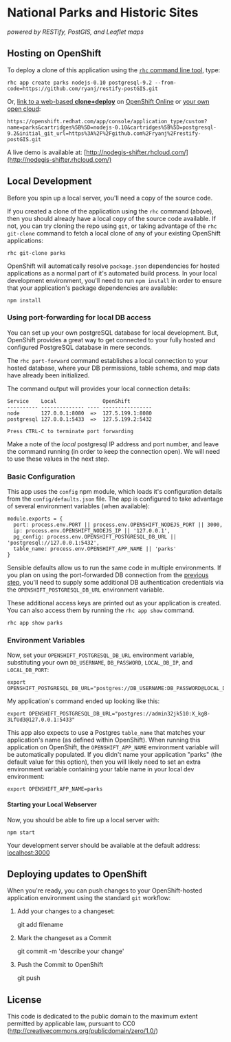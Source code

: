 # National Parks and Historic Sites
*powered by RESTify, PostGIS, and Leaflet maps*

## Hosting on OpenShift
To deploy a clone of this application using the [`rhc` command line tool](http://rubygems.org/gems/rhc), type:

    rhc app create parks nodejs-0.10 postgresql-9.2 --from-code=https://github.com/ryanj/restify-postGIS.git
    
Or, [link to a web-based **clone+deploy**](https://openshift.redhat.com/app/console/application_type/custom?name=parks&cartridges%5B%5D=nodejs-0.10&cartridges%5B%5D=postgresql-9.2&initial_git_url=https%3A%2F%2Fgithub.com%2Fryanj%2Frestify-postGIS.git) on [OpenShift Online](http://OpenShift.com) or [your own open cloud](http://openshift.github.io): 

    https://openshift.redhat.com/app/console/application_type/custom?name=parks&cartridges%5B%5D=nodejs-0.10&cartridges%5B%5D=postgresql-9.2&initial_git_url=https%3A%2F%2Fgithub.com%2Fryanj%2Frestify-postGIS.git

A live demo is available at: [http://nodegis-shifter.rhcloud.com/](http://nodegis-shifter.rhcloud.com/)

## Local Development
Before you spin up a local server, you'll need a copy of the source code.

If you created a clone of the application using the `rhc` command (above), then you should already have a local copy of the source code available.  If not, you can try cloning the repo using `git`, or taking advantage of the `rhc git-clone` command to fetch a local clone of any of your existing OpenShift applications:

    rhc git-clone parks

OpenShift will automatically resolve `package.json` dependencies for hosted applications as a normal part of it's automated build process.  In your local development environment, you'll need to run `npm install` in order to ensure that your application's package dependencies are available:

    npm install

### Using port-forwarding for local DB access
You can set up your own postgreSQL database for local development.  But, OpenShift provides a great way to get connected to your fully hosted and configured PostgreSQL database in mere seconds.  

The `rhc port-forward` command establishes a local connection to your hosted database, where your DB permissions, table schema, and map data have already been initialized.  

The command output will provides your local connection details:

    Service    Local               OpenShift
    ---------- -------------- ---- ----------------
    node       127.0.0.1:8080  =>  127.5.199.1:8080
    postgresql 127.0.0.1:5433  =>  127.5.199.2:5432

    Press CTRL-C to terminate port forwarding

Make a note of the *local* postgresql IP address and port number, and leave the command running (in order to keep the connection open).  We will need to use these values in the next step.

### Basic Configuration
This app uses the `config` npm module, which loads it's configuration details from the `config/defaults.json` file.  The app is configured to take advantage of several environment variables (when available):

    module.exports = {
      port: process.env.PORT || process.env.OPENSHIFT_NODEJS_PORT || 3000,
      ip: process.env.OPENSHIFT_NODEJS_IP || '127.0.0.1',
      pg_config: process.env.OPENSHIFT_POSTGRESQL_DB_URL || 'postgresql://127.0.0.1:5432',
      table_name: process.env.OPENSHIFT_APP_NAME || 'parks'
    }

Sensible defaults allow us to run the same code in multiple environments. If you plan on using the port-forwarded DB connection from the [previous step](#local-db-access), you'll need to supply some additional DB authentication credentials via the `OPENSHIFT_POSTGRESQL_DB_URL` environment variable. 

These additional access keys are printed out as your application is created.  You can also access them by running the `rhc app show` command.

    rhc app show parks


### Environment Variables
Now, set your `OPENSHIFT_POSTGRESQL_DB_URL` environment variable, substituting your own `DB_USERNAME`, `DB_PASSWORD`, `LOCAL_DB_IP`, and `LOCAL_DB_PORT`:

    export OPENSHIFT_POSTGRESQL_DB_URL="postgres://DB_USERNAME:DB_PASSWORD@LOCAL_DB_IP:LOCAL_DB_PORT"

My application's command ended up looking like this:

    export OPENSHIFT_POSTGRESQL_DB_URL="postgres://admin32jk510:X_kgB-3LfUd3@127.0.0.1:5433"

This app also expects to use a Postgres `table_name` that matches your application's name (as defined within OpenShift).  When running this application on OpenShift, the `OPENSHIFT_APP_NAME` environment variable will be automatically populated.  If you didn't name your application "parks" (the default value for this option), then you will likely need to set an extra environment variable containing your table name in your local dev environment:

    export OPENSHIFT_APP_NAME=parks

#### Starting your Local Webserver
Now, you should be able to fire up a local server with:

    npm start

Your development server should be available at the default address: [localhost:3000](http://localhost:3000)

## Deploying updates to OpenShift
When you're ready, you can push changes to your OpenShift-hosted application environment using the standard `git` workflow:

1. Add your changes to a changeset:

    git add filename

2. Mark the changeset as a Commit

    git commit -m 'describe your change'

3. Push the Commit to OpenShift

    git push

## License
This code is dedicated to the public domain to the maximum extent permitted by applicable law, pursuant to CC0 (http://creativecommons.org/publicdomain/zero/1.0/)
